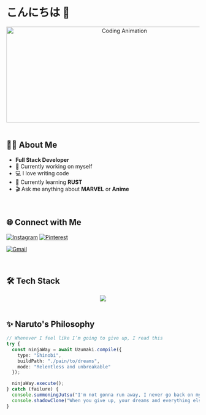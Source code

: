 # こんにちは 👋

<div align="center">
  <img height="250" width="600" alt="Coding Animation" src="https://media1.giphy.com/media/v1.Y2lkPTc5MGI3NjExbzBjaXp4dHN2MnE5dzJuZGc5YWsya2ttOTU0eHU0aWw2eXFxajN6aCZlcD12MV9pbnRlcm5hbF9naWZfYnlfaWQmY3Q9Zw/2y98KScHKeaQM/giphy.gif" />
</div>

</br>

## 👨‍💻 About Me

- **Full Stack Developer**
- 🔭 Currently working on myself
- 💻 I love writing code
- 🧠 Currently learning **RUST**
- 🎬 Ask me anything about **MARVEL** or **Anime**

</br>

## 🌐 Connect with Me

[![Instagram](https://img.shields.io/badge/Instagram-%23E4405F.svg?logo=Instagram&logoColor=white)](https://instagram.com/_.aman__singh._) 
[![Pinterest](https://img.shields.io/badge/Pinterest-%23E60023.svg?logo=Pinterest&logoColor=white)](https://pinterest.com/Aman_as) 

[![Gmail](https://img.shields.io/badge/Email-D14836?logo=gmail&logoColor=white)](mailto:amansingh1812as@gmail.com)

</br>

## 🛠 Tech Stack

<div align="center">
  <a href="https://skillicons.dev">
    <img src="https://skillicons.dev/icons?i=ts,css,bootstrap,react,nextjs,nodejs,rust,mongodb,tailwind,cpp&theme=dark&perline=3" />
  </a>
</div>

</br>

## ✨ Naruto's Philosophy

```typescript
// Whenever I feel like I’m going to give up, I read this
try {
  const ninjaWay = await Uzumaki.compile({
    type: "Shinobi",
    buildPath: "./pain/to/dreams",
    mode: "Relentless and unbreakable"
  });

  ninjaWay.execute();
} catch (failure) {
  console.summoningJutsu("I'm not gonna run away, I never go back on my word... that's my nindō.");
  console.shadowClone("When you give up, your dreams and everything else are gone.");
}
